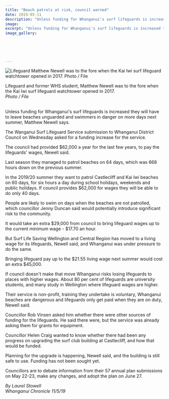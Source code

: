 ```yaml
---
title: "Beach patrols at risk, council warned"
date: 2019-05-11
description: "Unless funding for Whanganui's surf lifeguards is increased they will have to leave beaches unguarded & swimmers..."
image: 
excerpt: "Unless funding for Whanganui's surf lifeguards is increased they will have to leave beaches unguarded and swimmers in danger on more days next summer, Matthew Newell says."
image_gallery:
    
    
    
    
    
---
```


<p><img src="https://www.nzherald.co.nz/resizer/U-Tx7upTTwlsTiJh2vVyWG-PEoQ=/620x349/smart/filters:quality(70)/arc-anglerfish-syd-prod-nzme.s3.amazonaws.com/public/ZVZQ3RAVM5G2JIOKWVI6RQSHF4.jpg" alt="Lifeguard Matthew Newell was to the fore when the Kai Iwi surf lifeguard watchtower opened in 2017. Photo / File" /></p>
<p><span>Lifeguard and former WHS student, Matthew Newell was to the fore when the Kai Iwi surf lifeguard watchtower opened in 2017. <br /><em>Photo / File</em></span></p>
<p><br />Unless funding for Whanganui's surf lifeguards is increased they will have to leave beaches unguarded and swimmers in danger on more days next summer, Matthew Newell says.</p>
<p>The Wanganui Surf Lifeguard Service submission to Whanganui District Council on Wednesday asked for a funding increase for the service.</p>
<p>The council had provided $62,000 a year for the last few years, to pay the lifeguards' wages, Newell said.</p>
<p>Last season they managed to patrol beaches on 64 days, which was 668 hours down on the previous summer.</p>
<p>In the 2019/20 summer they want to patrol Castlecliff and Kai Iwi beaches on 60 days, for six hours a day during school holidays, weekends and public holidays. If council provides $62,000 for wages they will be able to do only 40 days.</p>
<p>People are likely to swim on days when the beaches are not patrolled, which councillor Jenny Duncan said would potentially introduce significant risk to the community.</p>
<p>It would take an extra $29,000 from council to bring lifeguard wages up to the current minimum wage - $17.70 an hour.</p>
<p>But Surf Life Saving Wellington and Central Region has moved to a living wage for its lifeguards, Newell said, and Whanganui was under pressure to do the same.</p>
<p>Bringing lifeguard pay up to the $21.55 living wage next summer would cost an extra $45,000.</p>
<p>If council doesn't make that move Whanganui risks losing lifeguards to places with higher wages. About 80 per cent of lifeguards are university students, and many study in Wellington where lifeguard wages are higher.</p>
<p>Their service is non-profit, training they undertake is voluntary, Whanganui beaches are dangerous and lifeguards only get paid when they are on duty, Newell said.</p>
<p>Councillor Rob Vinsen asked him whether there were other sources of funding for the lifeguards. He said there were, but the service was already asking them for grants for equipment.</p>
<p>Councillor Helen Craig wanted to know whether there had been any progress on upgrading the surf club building at Castlecliff, and how that would be funded.</p>
<p>Planning for the upgrade is happening, Newell said, and the building is still safe to use. Funding has not been sought yet.</p>
<p>Councillors are to debate information from their 57 annual plan submissions on May 22-23, make any changes, and adopt the plan on June 27.</p>
<p><em>By Laurel Stowell</em><br /><em>Whanganui Chronicle 11/5/19</em></p>


